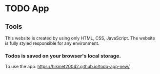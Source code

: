 # TODO App

## Tools
This website is created by using only HTML, CSS, JavaScript. The website is fully styled responsible for any environment.

### Todos is saved on your browser's local storage.

To use the app: https://hikmet20042.github.io/todo-app-new/ 
